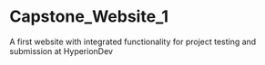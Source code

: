 # Capstone_Website_1
A first website with integrated functionality for project testing and submission at HyperionDev
